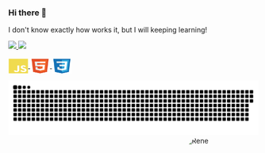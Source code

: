 ### Hi there 👋
I don't know exactly how works it, but I will keeping learning! 

<div>
  <a href="https://github.com/RenePadua">
  <img height="180em" src="https://github-readme-stats.vercel.app/api?username=RenePadua&show_icons=true&theme=github_dark&include_all_commits=true&count_private=true"/>
  <img height="180em" src="https://github-readme-stats.vercel.app/api/top-langs/?username=RenePadua&layout=compact&langs_count=16&theme=github_dark"/>
<div>
<div style="display: inline_block"><br>
  <img align="center" alt="Rene-Js" height="30" width="40" src="https://raw.githubusercontent.com/devicons/devicon/master/icons/javascript/javascript-plain.svg">
    <img align="center" alt="Rene-HTML" height="30" width="40" src="https://raw.githubusercontent.com/devicons/devicon/master/icons/html5/html5-original.svg">
  <img align="center" alt="Rene-CSS" height="30" width="40" src="https://raw.githubusercontent.com/devicons/devicon/master/icons/css3/css3-original.svg">
</div>


<div> 
  
![Snake animation](https://github.com/RenePadua/RenePadua/blob/output/github-contribution-grid-snake.svg)
  <img style="border-radius: 40px" align="right" alt="Rene" height="150" width="150" src="https://media.giphy.com/media/HVhofxmUXMyGs/giphy.gif">
  
 
</div>

<!--
**RenePadua/RenePadua** is a ✨ _special_ ✨ repository because its `README.md` (this file) appears on your GitHub profile.

Here are some ideas to get you started:

- 🔭 I’m currently working on ...
- 🌱 I’m currently learning ...
- 👯 I’m looking to collaborate on ...
- 🤔 I’m looking for help with ...
- 💬 Ask me about ...
- 📫 How to reach me: ...
- 😄 Pronouns: ...
- ⚡ Fun fact: ...
-->
